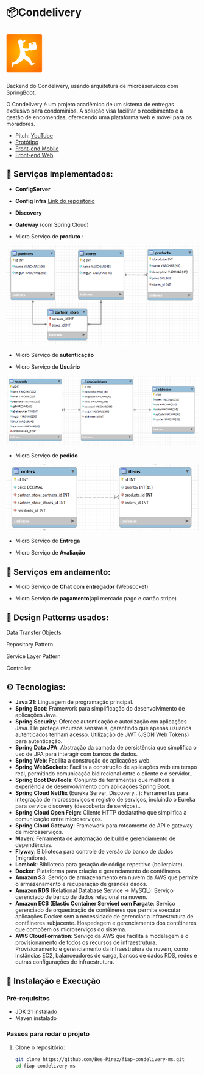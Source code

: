 # :package:Condelivery 

<img
  src="./assets/logoIcon.svg"
  style="height: 100px; margin: 10px 0"
/>

<p>Backend do Condelivery, usando arquitetura de microsservicos com SpringBoot.</p>
<p>O Condelivery é um projeto acadêmico de um sistema de entregas exclusivo para condomínios. A solução visa facilitar o recebimento e a gestão de encomendas, oferecendo uma plataforma web e móvel para os moradores.</p>

* Pitch: [YouTube](https://www.youtube.com/watch?v=QaElNAv6Ne0)
* [Protótipo](https://www.figma.com/design/JKM6bqd7yQhenKmrgP8qcI/Condelivery?node-id=0-1&node-type=canvas&t=FIJrbOOBgEBK51w3-0)
* [Front-end Mobile](https://github.com/andrade-tiago/condelivery.app)
* [Front-end Web](https://github.com/josiastavares/Condelivery-front-web)


## :wrench: Serviços implementados:
- <p><b>ConfigServer</b> </p> 
- <p><b>Config Infra</b> <a href=""> Link do repositorio</a></p>
- <p><b>Discovery</b> </p>
- <p><b>Gateway</b> (com Spring Cloud) </p>
- <p>Micro Serviço de <b>produto </b>:</p>
<img
  src="./assets/ProdutosRelacionamento.png"
/>
- <p>Micro Serviço de <b>autenticação</b> </p>
- <p>Micro Serviço de <b>Usuário</b> </p>
<img
  src="./assets/UsuariosRelacionamento.png"
/>
- <p>Micro Serviço de <b>pedido</b></p>

<img
  src="./assets/ordersRelacionmento.png"
/>

- <p>Micro Serviço de <b>Entrega</b> </p>
- <p>Micro Serviço de <b>Avaliação</b> </p>

## :construction: Serviços em andamento:
- <p>Micro Serviço de <b>Chat com entregador</b> (Websocket)</p>
- <p>Micro Serviço de <b>pagamento</b>(api mercado pago e cartão stripe) </p>

## :triangular_ruler: Design Patterns usados:
<p>Data Transfer Objects</p>
<p>Repository Pattern</p>
<p>Service Layer Pattern</p>
<p>Controller</p>


## :gear: Tecnologias:
- **Java 21**: Linguagem de programação principal.
- **Spring Boot**: Framework para simplificação do desenvolvimento de aplicações Java.
- **Spring Security**: Oferece autenticação e autorização em aplicações Java. Ele protege recursos sensíveis, garantindo que apenas usuários autenticados tenham acesso. Utilização de JWT (JSON Web Tokens) para autenticação.
- **Spring Data JPA**: Abstração da camada de persistência que simplifica o uso de JPA para interagir com bancos de dados.
- **Spring Web**: Facilita a construção de aplicações web.
- **Spring WebSockets**: Facilita a construção de aplicações web em tempo real, permitindo comunicação bidirecional entre o cliente e o servidor..
- **Spring Boot DevTools**: Conjunto de ferramentas que melhora a experiência de desenvolvimento com aplicações Spring Boot.
- **Spring Cloud Netflix** (Eureka Server, Discovery...): Ferramentas para integração de microsserviços e registro de serviços, incluindo o Eureka para service discovery (descoberta de serviços)..
- **Spring Cloud Open Feign**: Cliente HTTP declarativo que simplifica a comunicação entre microserviços.
- **Spring Cloud Gateway**:  Framework para roteamento de API e gateway de microsserviços.
- **Maven**: Ferramenta de automação de build e gerenciamento de dependências.
- **Flyway**: Biblioteca para controle de versão do banco de dados (migrations).
- **Lombok**: Biblioteca para geração de código repetitivo (boilerplate).
- **Docker**:  Plataforma para criação e gerenciamento de contêineres.
- **Amazon S3**:  Serviço de armazenamento em nuvem da AWS que permite o armazenamento e recuperação de grandes dados.
- **Amazon RDS** (Relational Database Service -> MySQL): Serviço gerenciado de banco de dados relacional na nuvem.
- **Amazon ECS (Elastic Container Service) com Fargate**: Serviço gerenciado de orquestração de contêineres que permite executar aplicações Docker sem a necessidade de gerenciar a infraestrutura de contêineres subjacente. Hospedagem e gerenciamento dos contêineres que compõem os microserviços do sistema.
- **AWS CloudFormation**:  Serviço da AWS que facilita a modelagem e o provisionamento de todos os recursos de infraestrutura.  Provisionamento e gerenciamento da infraestrutura de nuvem, como instâncias EC2, balanceadores de carga, bancos de dados RDS, redes e outras configurações de infraestrutura.


## 🚀 Instalação e Execução

### Pré-requisitos

- JDK 21 instalado
- Maven instalado

### Passos para rodar o projeto

1. Clone o repositório:

    ```sh
    git clone https://github.com/Bee-Pirez/fiap-condelivery-ms.git
    cd fiap-condelivery-ms
    ```






